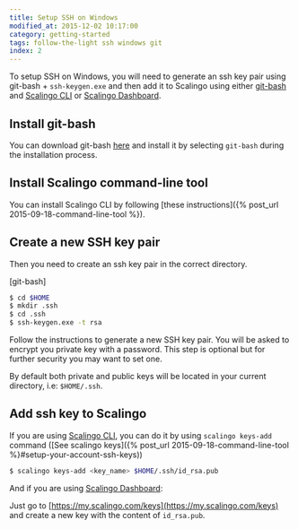```yaml
---
title: Setup SSH on Windows
modified_at: 2015-12-02 10:17:00
category: getting-started
tags: follow-the-light ssh windows git
index: 2
---
```


To setup SSH on Windows, you will need to generate an ssh key pair using git-bash + `ssh-keygen.exe` and then add it to Scalingo using either [git-bash](https://git-for-windows.github.io/) and [Scalingo CLI](http://cli.scalingo.com/) or [Scalingo Dashboard](https://my.scalingo.com/).

## Install git-bash

You can download git-bash [here](https://github.com/git-for-windows/git/releases/tag/v2.6.2.windows.1) and install it by selecting `git-bash` during the installation process.

## Install Scalingo command-line tool

You can install Scalingo CLI by following [these instructions]({% post_url 2015-09-18-command-line-tool %}).

## Create a new SSH key pair

Then you need to create an ssh key pair in the correct directory.

[git-bash]
```bash
$ cd $HOME
$ mkdir .ssh
$ cd .ssh
$ ssh-keygen.exe -t rsa
```

Follow the instructions to generate a new SSH key pair. You will be asked to encrypt
you private key with a password. This step is optional but for further security you may
want to set one.

By default both private and public keys will be located in your current directory, i.e: `$HOME/.ssh`.

## Add ssh key to Scalingo

If you are using [Scalingo CLI](http://cli.scalingo.com/), you can do it by using `scalingo keys-add` command ([See scalingo keys]({% post_url 2015-09-18-command-line-tool %}#setup-your-account-ssh-keys))

```bash
$ scalingo keys-add <key_name> $HOME/.ssh/id_rsa.pub
```

And if you are using [Scalingo Dashboard](https://my.scalingo.com):

Just go to [https://my.scalingo.com/keys](https://my.scalingo.com/keys) and create a new key with the content of `id_rsa.pub`.
